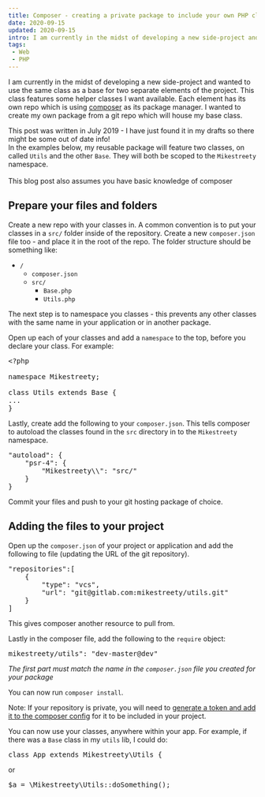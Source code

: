 ```yaml
---
title: Composer - creating a private package to include your own PHP class
date: 2020-09-15
updated: 2020-09-15
intro: I am currently in the midst of developing a new side-project and wanted to use the same class as a base for two separate elements of the project. This class ...
tags:
 - Web
 - PHP
---
```


I am currently in the midst of developing a new side-project and wanted to use the same class as a base for two separate elements of the project. This class features some helper classes I want available. Each element has its own repo which is using [composer](https://getcomposer.org/) as its package manager. I wanted to create my own package from a git repo which will house my base class.

<div class="info">This post was written in July 2019 - I have just found it in my drafts so there might be some out of date info!</div>

<div class="info">In the examples below, my reusable package will feature two classes, on called <code>Utils</code> and the other <code>Base</code>. They will both be scoped to the <code>Mikestreety</code> namespace. <br><br>This blog post also assumes you have basic knowledge of composer</div>

## Prepare your files and folders

Create a new repo with your classes in. A common convention is to put your classes in a `src/` folder inside of the repository. Create a new `composer.json` file too - and place it in the root of the repo. The folder structure should be something like:

<ul>
<li>
<code>/</code>
<ul>
<li><code>composer.json</code></li>
<li><code>src/</code>
<ul>
<li><code>Base.php</code></li>
<li><code>Utils.php</code>
</li>
</ul>
</li>
</ul>
</li>
</ul>

The next step is to namespace you classes - this prevents any other classes with the same name in your application or in another package.

Open up each of your classes and add a `namespace` to the top, before you declare your class. For example:

<pre class="language-php">&lt;?php

namespace Mikestreety;

class Utils extends Base {
...
}</pre>

Lastly, create add the following to your `composer.json`. This tells composer to autoload the classes found in the `src` directory in to the `Mikestreety` namespace. 

<pre class="language-json">"autoload": {
	"psr-4": {
		"Mikestreety\\": "src/"
	}
}</pre>

Commit your files and push to your git hosting package of choice.

## Adding the files to your project

Open up the `composer.json` of your project or application and add the following to file (updating the URL of the git repository).

<pre class="language-json">"repositories":[
	{
		"type": "vcs",
		"url": "git@gitlab.com:mikestreety/utils.git"
	}
]</pre>

This gives composer another resource to pull from.

Lastly in the composer file, add the following to the `require` object:

<pre class="language-json">mikestreety/utils": "dev-master@dev"</pre>

_The first part must match the name in the `composer.json` file you created for your package_

You can now run `composer install`.

<div class="info">Note: If your repository is private, you will need to <a href="https://gist.github.com/jeffersonmartin/d0d4a8dfec90d224d14f250b36c74d2f">generate a token and add it to the composer config</a> for it to be included in your project.</div>

You can now use your classes, anywhere within your app. For example, if there was a `Base` class in my `utils` lib, I could do:

<pre class="language-php">class App extends Mikestreety\Utils {</pre>

or

<pre class="language-php">$a = \Mikestreety\Utils::doSomething();</pre>